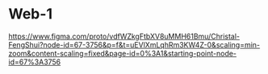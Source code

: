# Web-1
https://www.figma.com/proto/vdfWZkgFtbXV8uMMH61Bmu/Christal-FengShui?node-id=67-3756&p=f&t=uEVlXmLqhRm3KW4Z-0&scaling=min-zoom&content-scaling=fixed&page-id=0%3A1&starting-point-node-id=67%3A3756
